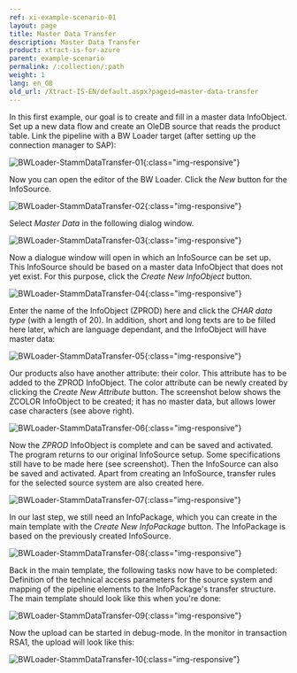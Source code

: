```yaml
---
ref: xi-example-scenario-01
layout: page
title: Master Data Transfer
description: Master Data Transfer
product: xtract-is-for-azure
parent: example-scenario
permalink: /:collection/:path
weight: 1
lang: en_GB
old_url: /Xtract-IS-EN/default.aspx?pageid=master-data-transfer
---
```


In this first example, our goal is to create and fill in a master data InfoObject. Set up a new data flow and create an OleDB source that reads the product table. Link the pipeline with a BW Loader target (after setting up the connection manager to SAP):

![BWLoader-StammDataTransfer-01](/img/content/BWLoader-StammDataTransfer-01.png){:class="img-responsive"}


Now you can open the editor of the BW Loader. Click the *New* button for the InfoSource.

 
![BWLoader-StammDataTransfer-02](/img/content/BWLoader-StammDataTransfer-02.png){:class="img-responsive"}

Select *Master Data* in the following dialog window.

![BWLoader-StammDataTransfer-03](/img/content/BWLoader-StammDataTransfer-03.png){:class="img-responsive"}


Now a dialogue window will open in which an InfoSource can be set up. This InfoSource should be based on a master data InfoObject that does not yet exist. For this purpose, click the *Create New InfoObject* button.

![BWLoader-StammDataTransfer-04](/img/content/BWLoader-StammDataTransfer-04.png){:class="img-responsive"}


Enter the name of the InfoObject (ZPROD) here and click the *CHAR data type* (with a length of 20). In addition, short and long texts are to be filled here later, which are language dependant, and the InfoObject will have master data:


![BWLoader-StammDataTransfer-05](/img/content/BWLoader-StammDataTransfer-05.png){:class="img-responsive"}

Our products also have another attribute: their color. This attribute has to be added to the ZPROD InfoObject. The color attribute can be newly created by clicking the *Create New Attribute* button. The screenshot below shows the ZCOLOR InfoObject to be created; it has no master data, but allows lower case characters (see above right).

![BWLoader-StammDataTransfer-06](/img/content/BWLoader-StammDataTransfer-06.png){:class="img-responsive"}


Now the *ZPROD* InfoObject is complete and can be saved and activated. The program returns to our original InfoSource setup. Some specifications still have to be made here (see screenshot). Then the InfoSource can also be saved and activated. Apart from creating an InfoSource, transfer rules for the selected source system are also created here.

![BWLoader-StammDataTransfer-07](/img/content/BWLoader-StammDataTransfer-07.png){:class="img-responsive"}


In our last step, we still need an InfoPackage, which you can create in the main template with the *Create New InfoPackage* button. The InfoPackage is based on the previously created InfoSource.

![BWLoader-StammDataTransfer-08](/img/content/BWLoader-StammDataTransfer-08.png){:class="img-responsive"}


Back in the main template, the following tasks now have to be completed: Definition of the technical access parameters for the source system and mapping of the pipeline elements to the InfoPackage's transfer structure. The main template should look like this when you're done:

![BWLoader-StammDataTransfer-09](/img/content/BWLoader-StammDataTransfer-09.png){:class="img-responsive"}


Now the upload can be started in debug-mode. In the monitor in transaction RSA1, the upload will look like this:

![BWLoader-StammDataTransfer-10](/img/content/BWLoader-StammDataTransfer-10.png){:class="img-responsive"}